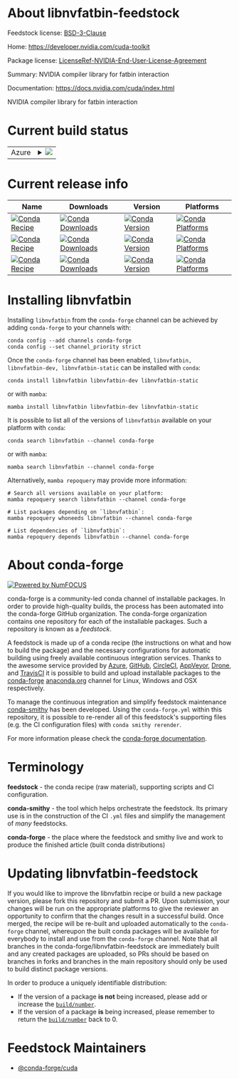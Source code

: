 About libnvfatbin-feedstock
===========================

Feedstock license: [BSD-3-Clause](https://github.com/conda-forge/libnvfatbin-feedstock/blob/main/LICENSE.txt)

Home: https://developer.nvidia.com/cuda-toolkit

Package license: [LicenseRef-NVIDIA-End-User-License-Agreement](https://docs.nvidia.com/cuda/eula/index.html)

Summary: NVIDIA compiler library for fatbin interaction

Documentation: https://docs.nvidia.com/cuda/index.html

NVIDIA compiler library for fatbin interaction


Current build status
====================


<table>
    
  <tr>
    <td>Azure</td>
    <td>
      <details>
        <summary>
          <a href="https://dev.azure.com/conda-forge/feedstock-builds/_build/latest?definitionId=21803&branchName=main">
            <img src="https://dev.azure.com/conda-forge/feedstock-builds/_apis/build/status/libnvfatbin-feedstock?branchName=main">
          </a>
        </summary>
        <table>
          <thead><tr><th>Variant</th><th>Status</th></tr></thead>
          <tbody><tr>
              <td>linux_64</td>
              <td>
                <a href="https://dev.azure.com/conda-forge/feedstock-builds/_build/latest?definitionId=21803&branchName=main">
                  <img src="https://dev.azure.com/conda-forge/feedstock-builds/_apis/build/status/libnvfatbin-feedstock?branchName=main&jobName=linux&configuration=linux%20linux_64_" alt="variant">
                </a>
              </td>
            </tr><tr>
              <td>linux_aarch64</td>
              <td>
                <a href="https://dev.azure.com/conda-forge/feedstock-builds/_build/latest?definitionId=21803&branchName=main">
                  <img src="https://dev.azure.com/conda-forge/feedstock-builds/_apis/build/status/libnvfatbin-feedstock?branchName=main&jobName=linux&configuration=linux%20linux_aarch64_" alt="variant">
                </a>
              </td>
            </tr><tr>
              <td>win_64</td>
              <td>
                <a href="https://dev.azure.com/conda-forge/feedstock-builds/_build/latest?definitionId=21803&branchName=main">
                  <img src="https://dev.azure.com/conda-forge/feedstock-builds/_apis/build/status/libnvfatbin-feedstock?branchName=main&jobName=win&configuration=win%20win_64_" alt="variant">
                </a>
              </td>
            </tr>
          </tbody>
        </table>
      </details>
    </td>
  </tr>
</table>

Current release info
====================

| Name | Downloads | Version | Platforms |
| --- | --- | --- | --- |
| [![Conda Recipe](https://img.shields.io/badge/recipe-libnvfatbin-green.svg)](https://anaconda.org/conda-forge/libnvfatbin) | [![Conda Downloads](https://img.shields.io/conda/dn/conda-forge/libnvfatbin.svg)](https://anaconda.org/conda-forge/libnvfatbin) | [![Conda Version](https://img.shields.io/conda/vn/conda-forge/libnvfatbin.svg)](https://anaconda.org/conda-forge/libnvfatbin) | [![Conda Platforms](https://img.shields.io/conda/pn/conda-forge/libnvfatbin.svg)](https://anaconda.org/conda-forge/libnvfatbin) |
| [![Conda Recipe](https://img.shields.io/badge/recipe-libnvfatbin--dev-green.svg)](https://anaconda.org/conda-forge/libnvfatbin-dev) | [![Conda Downloads](https://img.shields.io/conda/dn/conda-forge/libnvfatbin-dev.svg)](https://anaconda.org/conda-forge/libnvfatbin-dev) | [![Conda Version](https://img.shields.io/conda/vn/conda-forge/libnvfatbin-dev.svg)](https://anaconda.org/conda-forge/libnvfatbin-dev) | [![Conda Platforms](https://img.shields.io/conda/pn/conda-forge/libnvfatbin-dev.svg)](https://anaconda.org/conda-forge/libnvfatbin-dev) |
| [![Conda Recipe](https://img.shields.io/badge/recipe-libnvfatbin--static-green.svg)](https://anaconda.org/conda-forge/libnvfatbin-static) | [![Conda Downloads](https://img.shields.io/conda/dn/conda-forge/libnvfatbin-static.svg)](https://anaconda.org/conda-forge/libnvfatbin-static) | [![Conda Version](https://img.shields.io/conda/vn/conda-forge/libnvfatbin-static.svg)](https://anaconda.org/conda-forge/libnvfatbin-static) | [![Conda Platforms](https://img.shields.io/conda/pn/conda-forge/libnvfatbin-static.svg)](https://anaconda.org/conda-forge/libnvfatbin-static) |

Installing libnvfatbin
======================

Installing `libnvfatbin` from the `conda-forge` channel can be achieved by adding `conda-forge` to your channels with:

```
conda config --add channels conda-forge
conda config --set channel_priority strict
```

Once the `conda-forge` channel has been enabled, `libnvfatbin, libnvfatbin-dev, libnvfatbin-static` can be installed with `conda`:

```
conda install libnvfatbin libnvfatbin-dev libnvfatbin-static
```

or with `mamba`:

```
mamba install libnvfatbin libnvfatbin-dev libnvfatbin-static
```

It is possible to list all of the versions of `libnvfatbin` available on your platform with `conda`:

```
conda search libnvfatbin --channel conda-forge
```

or with `mamba`:

```
mamba search libnvfatbin --channel conda-forge
```

Alternatively, `mamba repoquery` may provide more information:

```
# Search all versions available on your platform:
mamba repoquery search libnvfatbin --channel conda-forge

# List packages depending on `libnvfatbin`:
mamba repoquery whoneeds libnvfatbin --channel conda-forge

# List dependencies of `libnvfatbin`:
mamba repoquery depends libnvfatbin --channel conda-forge
```


About conda-forge
=================

[![Powered by
NumFOCUS](https://img.shields.io/badge/powered%20by-NumFOCUS-orange.svg?style=flat&colorA=E1523D&colorB=007D8A)](https://numfocus.org)

conda-forge is a community-led conda channel of installable packages.
In order to provide high-quality builds, the process has been automated into the
conda-forge GitHub organization. The conda-forge organization contains one repository
for each of the installable packages. Such a repository is known as a *feedstock*.

A feedstock is made up of a conda recipe (the instructions on what and how to build
the package) and the necessary configurations for automatic building using freely
available continuous integration services. Thanks to the awesome service provided by
[Azure](https://azure.microsoft.com/en-us/services/devops/), [GitHub](https://github.com/),
[CircleCI](https://circleci.com/), [AppVeyor](https://www.appveyor.com/),
[Drone](https://cloud.drone.io/welcome), and [TravisCI](https://travis-ci.com/)
it is possible to build and upload installable packages to the
[conda-forge](https://anaconda.org/conda-forge) [anaconda.org](https://anaconda.org/)
channel for Linux, Windows and OSX respectively.

To manage the continuous integration and simplify feedstock maintenance
[conda-smithy](https://github.com/conda-forge/conda-smithy) has been developed.
Using the ``conda-forge.yml`` within this repository, it is possible to re-render all of
this feedstock's supporting files (e.g. the CI configuration files) with ``conda smithy rerender``.

For more information please check the [conda-forge documentation](https://conda-forge.org/docs/).

Terminology
===========

**feedstock** - the conda recipe (raw material), supporting scripts and CI configuration.

**conda-smithy** - the tool which helps orchestrate the feedstock.
                   Its primary use is in the construction of the CI ``.yml`` files
                   and simplify the management of *many* feedstocks.

**conda-forge** - the place where the feedstock and smithy live and work to
                  produce the finished article (built conda distributions)


Updating libnvfatbin-feedstock
==============================

If you would like to improve the libnvfatbin recipe or build a new
package version, please fork this repository and submit a PR. Upon submission,
your changes will be run on the appropriate platforms to give the reviewer an
opportunity to confirm that the changes result in a successful build. Once
merged, the recipe will be re-built and uploaded automatically to the
`conda-forge` channel, whereupon the built conda packages will be available for
everybody to install and use from the `conda-forge` channel.
Note that all branches in the conda-forge/libnvfatbin-feedstock are
immediately built and any created packages are uploaded, so PRs should be based
on branches in forks and branches in the main repository should only be used to
build distinct package versions.

In order to produce a uniquely identifiable distribution:
 * If the version of a package **is not** being increased, please add or increase
   the [``build/number``](https://docs.conda.io/projects/conda-build/en/latest/resources/define-metadata.html#build-number-and-string).
 * If the version of a package **is** being increased, please remember to return
   the [``build/number``](https://docs.conda.io/projects/conda-build/en/latest/resources/define-metadata.html#build-number-and-string)
   back to 0.

Feedstock Maintainers
=====================

* [@conda-forge/cuda](https://github.com/conda-forge/cuda/)

